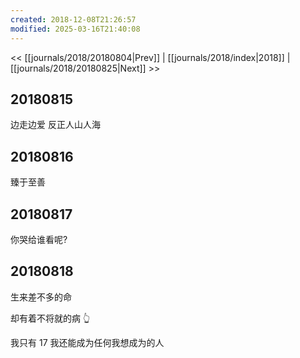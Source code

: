 ```yaml
---
created: 2018-12-08T21:26:57
modified: 2025-03-16T21:40:08
---
```


<< [[journals/2018/20180804|Prev]] | [[journals/2018/index|2018]] | [[journals/2018/20180825|Next]] >>

## 20180815

边走边爱 反正人山人海

## 20180816

臻于至善

## 20180817

你哭给谁看呢?

## 20180818

生来差不多的命

却有着不将就的病 👆

我只有 17 我还能成为任何我想成为的人
